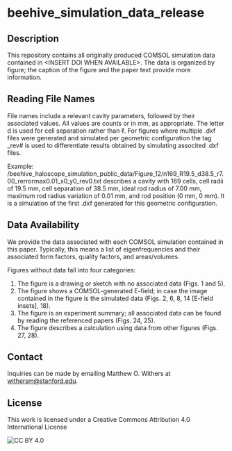 # beehive_simulation_data_release

## Description
This repository contains all originally produced COMSOL simulation data contained in \<INSERT DOI WHEN AVAILABLE\>. The data is organized by figure; the caption of the figure and the paper text provide more information. 

## Reading File Names
File names include a relevant cavity parameters, followed by their associated values. All values are counts or in mm, as appropriate. The letter d is used for cell separation rather than $\ell$. For figures where multiple .dxf files were generated and simulated per geometric configuration the tag \_rev# is used to differentiate results obtained by simulating associted .dxf files.  

Example: /beehive_haloscope_simulation_public_data/Figure_12/n169_R19.5_d38.5_r7.00_rerrormax0.01_x0_y0_rev0.txt describes a cavity with 169 cells, cell radii of 19.5 mm, cell separation of 38.5 mm, ideal rod radius of 7.00 mm, maximum rod radius variation of 0.01 mm, and rod position (0 mm, 0 mm). It is a simulation of the first .dxf generated for this geometric configuration. 

## Data Availability
We provide the data associated with each COMSOL simulation contained in this paper. Typically, this means a list of eigenfrequencies and their associated form factors, quality factors, and areas/volumes.

Figures without data fall into four categories:

1. The figure is a drawing or sketch with no associated data (Figs. 1 and 5).
2. The figure shows a COMSOL-generated E-field; in case the image contained in the figure is the simulated data (Figs. 2, 6, 8, 14 [E-field insets], 18).
3. The figure is an experiment summary; all associated data can be found by reading the referenced papers (Figs. 24, 25).
4. The figure describes a calculation using data from other figures (Figs. 27, 28).

## Contact
Inquiries can be made by emailing Matthew O. Withers at withersm@stanford.edu.

## License
This work is licensed under a Creative Commons Attribution 4.0 International License

![CC BY 4.0](https://img.shields.io/badge/License-CC%20BY%204.0-lightgrey.svg)
